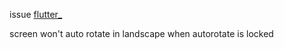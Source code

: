 issue [flutter_](https://github.com/flutter/flutter/issues/flutter_73710)

screen won't auto rotate in landscape when autorotate is locked